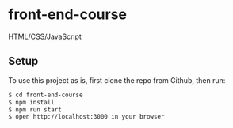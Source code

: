 # front-end-course
HTML/CSS/JavaScript

## Setup
To use this project as is, first clone the repo from Github, then run:
```sh
$ cd front-end-course
$ npm install
$ npm run start
$ open http://localhost:3000 in your browser
```
